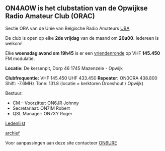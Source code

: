 ## ON4AOW is het clubstation van de Opwijkse Radio Amateur Club (ORAC)

Sectie ORA van de Unie van Belgische Radio Amateurs [UBA](https://uba.be)

De club is open op elke **2de vrijdag** van de maand om **20u00**. Iedereen is welkom!

Elke **woensdag avond om 19h45** is er een [vriendenronde](/vriendenronde) op VHF **145.450** FM modulatie.

**Locatie:** De kersenpit, Dorp 46 1745 Mazenzele - Opwijk

**Clubfrequentie:** VHF 145.450 UHF 433.450
**Repeater:** ON0ORA 438.800 Shift: -7.6MHz Tone: 131.8 (locatie = kerktoren Droeshout / Opwijk)

Bestuur:
- CM – Voorzitter: ON6JR Johnny
- Secretariaat: ON7IM Robert
- QSL Manager: ON7XY Roger

[Ledenlijst](leden)

[archief](/archive)

Voor aanpassingen aan deze site contacteer [ON6URE](https://on6ure.be)
